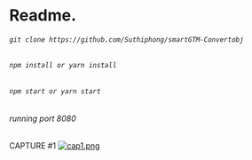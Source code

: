 # Readme.


###### `git clone https://github.com/Suthiphong/smartGTM-Convertobj`

###### `npm install or yarn install`

###### `npm start or yarn start`

###### running port 8080
  



CAPTURE #1
[![cap1.png](https://i.postimg.cc/W1T0jVZC/cap1.png)](https://postimg.cc/TpNKqZCJ)

